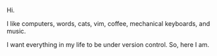 Hi.

I like computers, words, cats, vim, coffee, mechanical keyboards, and music.

I want everything in my life to be under version control. So, here I am.
